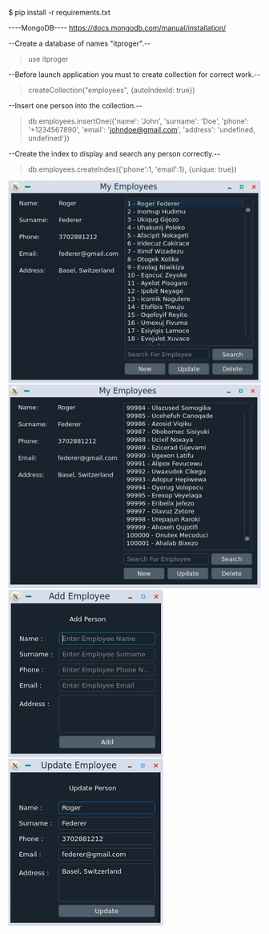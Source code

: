 $ pip install -r requirements.txt


----MongoDB----
https://docs.mongodb.com/manual/installation/

--Сreate a database of names "itproger".-- 
> use itproger

--Before launch application you must to create collection for correct work.--

> createCollection("employees", {autoIndexId: true})

--Insert one person into the collection.--
> db.employees.insertOne({'name': 'John', 'surname': 'Doe', 'phone': '+1234567890', 'email': 'johndoe@gmail.com', 'address': 'undefined, undefined'})

--Create the index to display and search any person correctly.--
> db.employees.createIndex({'phone':1, 'email':1}, {unique: true})


<img src="https://github.com/Alpaca00/DataEmployees/blob/main/img/home.png" alt="home"/>

<img src="https://github.com/Alpaca00/DataEmployees/blob/main/img/last.png" alt="last"/>

<img src="https://github.com/Alpaca00/DataEmployees/blob/main/img/add.png" alt="add"/>

<img src="https://github.com/Alpaca00/DataEmployees/blob/main/img/update.png" alt="update"/>


